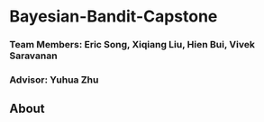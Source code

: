 # Bayesian-Bandit-Capstone

### Team Members: Eric Song, Xiqiang Liu, Hien Bui, Vivek Saravanan
### Advisor: Yuhua Zhu


## About
